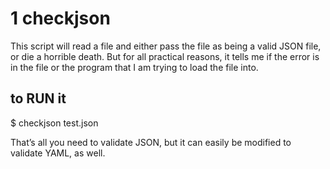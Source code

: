 # 1 checkjson

This script will read a file and either pass the file as being a valid JSON file,
 or die a horrible death. But for all practical reasons, it tells me if the error is in the file or the program that I am trying to load the file into.

 ## to RUN it 

$ checkjson test.json

That’s all you need to validate JSON, but it can easily be modified to validate YAML, as well. 